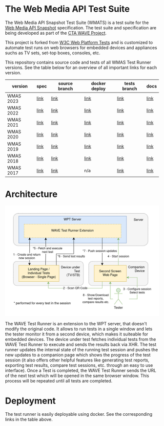 # The Web Media API Test Suite

The Web Media API Snapshot Test Suite (WMATS) is a test suite for
the [Web Media API Snapshot](https://www.w3.org/webmediaapi.html) specification.
The test suite and specification are being developed as part of
the [CTA WAVE Project](http://cta.tech/WAVE).

This project is forked from
[W3C Web Platform Tests](https://github.com/web-platform-tests/wpt) and is customized
to automate test runs on web browsers for embedded devices and appliances suchs as TV sets,
set-top boxes, consoles, etc.

This repository contains source code and tests of all WMAS Test Runner versions. See the table below for an overview of all important links for each version.

| version   | spec                                                | source branch                                          | docker deploy                                                 | tests branch                                                 | docs                                                                   |
| --------- | --------------------------------------------------- | ------------------------------------------------------ | ------------------------------------------------------------- | ------------------------------------------------------------ | ---------------------------------------------------------------------- |
| WMAS 2023 | [link](https://www.w3.org/2023/12/webmediaapi.html) | [link](https://github.com/cta-wave/WMAS/tree/wmas2023) | [link](https://github.com/cta-wave/WMAS-deploy/tree/wmas2023) | [link](https://github.com/cta-wave/WMAS/tree/wmas2021-tests) | [link](https://github.com/cta-wave/WMAS/tree/wmas2021/tools/wave/docs) |
| WMAS 2022 | [link](https://www.w3.org/2022/12/webmediaapi.html) | [link](https://github.com/cta-wave/WMAS/tree/wmas2022) | [link](https://github.com/cta-wave/WMAS-deploy/tree/wmas2022) | [link](https://github.com/cta-wave/WMAS/tree/wmas2021-tests) | [link](https://github.com/cta-wave/WMAS/tree/wmas2021/tools/wave/docs) |
| WMAS 2021 | [link](https://www.w3.org/2021/12/webmediaapi.html) | [link](https://github.com/cta-wave/WMAS/tree/wmas2021) | [link](https://github.com/cta-wave/WMAS-deploy/tree/wmas2021) | [link](https://github.com/cta-wave/WMAS/tree/wmas2021-tests) | [link](https://github.com/cta-wave/WMAS/tree/wmas2021/tools/wave/docs) |
| WMAS 2020 | [link](https://www.w3.org/2020/12/webmediaapi.html) | [link](https://github.com/cta-wave/WMAS/tree/wmas2020) | [link](https://github.com/cta-wave/WMAS-deploy/tree/wmas2020) | [link](https://github.com/cta-wave/WMAS/tree/wmas2020-tests) | [link](https://github.com/cta-wave/WMAS/tree/wmas2020/tools/wave/docs) |
| WMAS 2019 | [link](https://www.w3.org/2019/12/webmediaapi.html) | [link](https://github.com/cta-wave/WMAS/tree/wmas2019) | [link](https://github.com/cta-wave/WMAS-deploy/tree/wmas2019) | [link](https://github.com/cta-wave/WMAS/tree/wmas2019-tests) | [link](https://github.com/cta-wave/WMAS/tree/wmas2019/tools/wave/docs) |
| WMAS 2018 | [link](https://www.w3.org/2018/12/webmediaapi.html) | [link](https://github.com/cta-wave/WMAS/tree/wmas2018) | [link](https://github.com/cta-wave/WMAS-deploy/tree/wmas2018) | [link](https://github.com/cta-wave/WMAS/tree/wmas2018-tests) | [link](https://github.com/cta-wave/WMAS/tree/wmas2018/tools/wave/docs) |
| WMAS 2017 | [link](https://www.w3.org/2017/12/webmediaapi.html) | [link](https://github.com/cta-wave/WMAS/tree/wmas2017) | n/a                                                           | [link](https://github.com/cta-wave/WMAS/tree/wmas2017-tests) | [link](https://github.com/cta-wave/WMAS/tree/wmas2017#setup)           |

# Architecture

![architecure](./wave_architecture.jpg)

The WAVE Test Runner is an extension to the WPT server, that doesn't modify the original code. It allows to run tests in a single window and lets the tester monitor it from a second device, which makes it suiteable for embedded devices. The device under test fetches individual tests from the WAVE Test Runner to execute and sends the results back via XHR. The test runner updates the internal state of the running test session and pushes the new updates to a companion page which shows the progress of the test session (it also offers other helpful features like generating test reports, exporting test results, compare test sessions, etc. through an easy to use interface). Once a Test is completed, the WAVE Test Runner sends the URL of the next test which will be opened in the same browser window. This process will be repeated until all tests are completed.

# Deployment

The test runner is easily deployable using docker. See the corresponding links in the table above.
